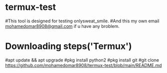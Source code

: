 # termux-test
#This tool is designed for testing onlysweat_smile.
#And this my own email mohamedomar8908@gmail.com if u have any broblem.
# Downloading steps('Termux')
#apt update && apt upgrade
#pkg install python2
#pkg install git
#git clone https://github.com/mohamedomar8908/termux-test/blob/main/README.md
